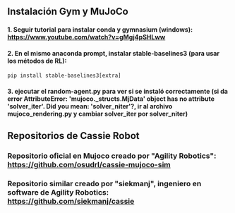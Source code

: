 ## Instalación Gym y MuJoCo

#### 1. Seguir tutorial para instalar conda y gymnasium (windows): https://www.youtube.com/watch?v=gMgj4pSHLww

#### 2. En el mismo anaconda prompt, instalar stable-baselines3 (para usar los métodos de RL): 
```pip install stable-baselines3[extra]```

#### 3. ejecutar el random-agent.py para ver si se instaló correctamente (si da error AttributeError: 'mujoco._structs.MjData' object has no attribute 'solver_iter'. Did you mean: 'solver_niter'?, ir al archivo mujoco_rendering.py y cambiar solver_iter por solver_niter)

## Repositorios de Cassie Robot

### Repositorio oficial en Mujoco creado por "Agility Robotics": https://github.com/osudrl/cassie-mujoco-sim
### Repositorio similar creado por "siekmanj", ingeniero en software de Agility Robotics: https://github.com/siekmanj/cassie
